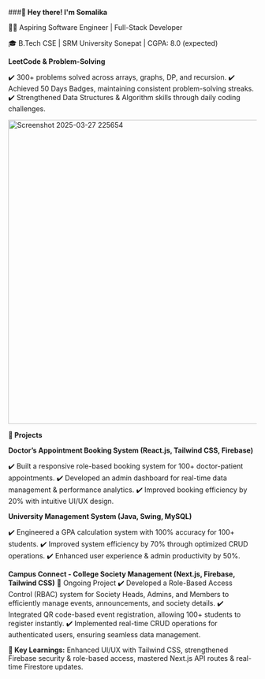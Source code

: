 ###**🚀 Hey there! I'm Somalika**

👨‍💻 Aspiring Software Engineer | Full-Stack Developer

🎓 B.Tech CSE | SRM University Sonepat | CGPA: 8.0 (expected)


**LeetCode & Problem-Solving**

✔️ 300+ problems solved across arrays, graphs, DP, and recursion.
✔️ Achieved 50 Days Badges, maintaining consistent problem-solving streaks.
✔️ Strengthened Data Structures & Algorithm skills through daily coding challenges.

<img width="617" alt="Screenshot 2025-03-27 225654" src="https://github.com/user-attachments/assets/7bfaa67b-b853-4022-9ea1-97a759c54ce1" />



**🚀 Projects**

**Doctor’s Appointment Booking System (React.js, Tailwind CSS, Firebase)**

✔️ Built a responsive role-based booking system for 100+ doctor-patient appointments.
✔️ Developed an admin dashboard for real-time data management & performance analytics.
✔️ Improved booking efficiency by 20% with intuitive UI/UX design.

**University Management System (Java, Swing, MySQL)**

✔️ Engineered a GPA calculation system with 100% accuracy for 100+ students.
✔️ Improved system efficiency by 70% through optimized CRUD operations.
✔️ Enhanced user experience & admin productivity by 50%.

**Campus Connect - College Society Management (Next.js, Firebase, Tailwind CSS)**
🔨 Ongoing Project
✔️ Developed a Role-Based Access Control (RBAC) system for Society Heads, Admins, and Members to efficiently manage events, announcements, and society details.
✔️ Integrated QR code-based event registration, allowing 100+ students to register instantly.
✔️ Implemented real-time CRUD operations for authenticated users, ensuring seamless data management.

**📌 Key Learnings:** Enhanced UI/UX with Tailwind CSS, strengthened Firebase security & role-based access, mastered Next.js API routes & real-time Firestore updates.
